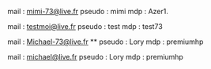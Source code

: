 mail : mimi-73@live.fr
pseudo : mimi
mdp : Azer1.

mail : testmoi@live.fr
pseudo : test
mdp : test73

mail : Michael-73@live.fr **
pseudo : Lory
mdp : premiumhp

mail : michael@live.fr
pseudo : Lory
mdp : premiumhp